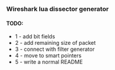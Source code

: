 ### Wireshark lua dissector generator

#### TODO:
* 1 - add bit fields
* 2 - add remaining size of packet
* 3 - connect with filter generator
* 4 - move to smart pointers
* 5 - write a normal README